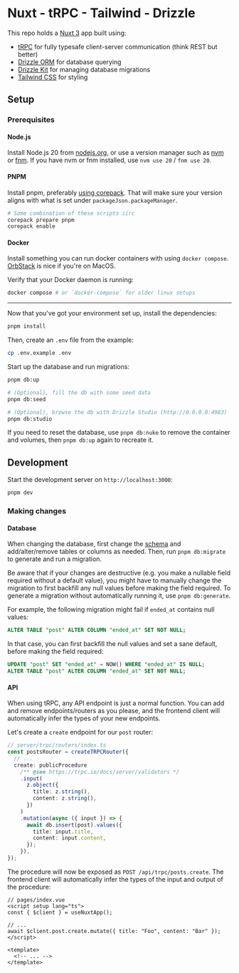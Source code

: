 # Nuxt - tRPC - Tailwind - Drizzle

This repo holds a [Nuxt 3](https://nuxt.com/) app built using:

- [tRPC](https://trpc.io) for fully typesafe client-server communication (think REST but better)
- [Drizzle ORM](https://orm.drizzle.team/docs/overview) for database querying
- [Drizzle Kit](https://orm.drizzle.team/kit-docs/overview) for managing database migrations
- [Tailwind CSS](https://tailwindcss.com/) for styling

## Setup

### Prerequisites

#### Node.js

Install Node.js 20 from [nodejs.org](https://nodejs.org/en), or use a version manager such as [nvm](https://github.com/nvm-sh/nvm#install--update-script) or [fnm](https://github.com/Schniz/fnm#installation). If you have nvm or fnm installed, use `nvm use 20` / `fnm use 20`.

#### PNPM

Install pnpm, preferably [using corepack](https://pnpm.io/installation#using-corepack). That will make sure your version aligns with what is set under `packageJson.packageManager`.

```bash
# Some combination of these scripts iirc
corepack prepare pnpm
corepack enable
```

#### Docker

Install something you can run docker containers with using `docker compose`. [OrbStack](https://docs.orbstack.dev/) is nice if you're on MacOS.

Verify that your Docker daemon is running:

```bash
docker compose # or `docker-compose` for older linux setups
```

---

Now that you've got your environment set up, install the dependencies:

```bash
pnpm install
```

Then, create an `.env` file from the example:

```bash
cp .env.example .env
```

Start up the database and run migrations:

```bash
pnpm db:up

# (Optional), fill the db with some seed data
pnpm db:seed

# (Optional), browse the db with Drizzle Studio (http://0.0.0.0:4983)
pnpm db:studio
```

If you need to reset the database, use `pnpm db:nuke` to remove the container and volumes, then `pnpm db:up` again to recreate it.

## Development

Start the development server on `http://localhost:3000`:

```bash
pnpm dev
```

### Making changes

#### Database

When changing the database, first change the [schema](./server/db/schema.ts) and add/alter/remove tables or columns as needed. Then, run `pnpm db:migrate` to generate and run a migration.

Be aware that if your changes are destructive (e.g. you make a nullable field required without a default value), you might have to manually change the migration to first backfill any null values before making the field required. To generate a migration without automatically running it, use `pnpm db:generate`.

For example, the following migration might fail if `ended_at` contains null values:

```sql
ALTER TABLE "post" ALTER COLUMN "ended_at" SET NOT NULL;
```

In that case, you can first backfill the null values and set a sane default, before making the field required:

```sql
UPDATE "post" SET "ended_at" = NOW() WHERE "ended_at" IS NULL;
ALTER TABLE "post" ALTER COLUMN "ended_at" SET NOT NULL;
```

#### API

When using tRPC, any API endpoint is just a normal function. You can add and remove endpoints/routers as you please, and the frontend client will automatically infer the types of your new endpoints.

Let's create a `create` endpoint for our `post` router:

```ts
// server/trpc/routers/index.ts
const postsRouter = createTRPCRouter({
  // ...
  create: publicProcedure
    /** @see https://trpc.io/docs/server/validators */
    .input(
      z.object({
        title: z.string(),
        content: z.string(),
      })
    )
    .mutation(async ({ input }) => {
      await db.insert(post).values({
        title: input.title,
        content: input.content,
      });
    }),
});
```

The procedure will now be exposed as `POST /api/trpc/posts.create`. The frontend client will automatically infer the types of the input and output of the procedure:

```vue
// pages/index.vue
<script setup lang="ts">
const { $client } = useNuxtApp();

// ...
await $client.post.create.mutate({ title: "Foo", content: "Bar" });
</script>

<template>
  <!-- ... -->
</template>
```
